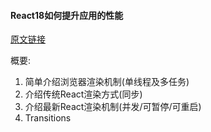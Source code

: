 #### React18如何提升应用的性能
[原文链接](https://vercel.com/blog/how-react-18-improves-application-performance)

概要:
1. 简单介绍浏览器渲染机制(单线程及多任务)
2. 介绍传统React渲染方式(同步)
3. 介绍最新React渲染机制(并发/可暂停/可重启)
4. Transitions